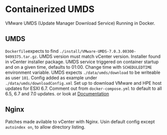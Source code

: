 # Containerized UMDS
VMware UMDS (Update Manager Download Service) Running in Docker.

## UMDS
`Dockerfile`expects to find `./install/VMware-UMDS-7.0.3.00300-9499375.tar.gz`. UMDS version must match vCenter version. Installer found in vCenter installer package.
UMDS service triggered on container startup and on a given time, defaults to 01:00. Change time with `SCHEDULEDTIME` environment variable.
UMDS expects `./data/umds/download` to be writeable as user `101`.
Config added as example under `./data/umds/downloadConfig.xml` Set up to download VMware and HPE host updates for ESXI 6.7. Comment out from `docker-compose.yml` to default to all 6.5, 6.7 and 7.0 updates. or look at
[Documentation](https://docs.vmware.com/en/VMware-vSphere/7.0/com.vmware.vsphere-lifecycle-manager.doc/GUID-7D29B608-812B-41C4-868E-9D2006CEEBF9.html)

## Nginx
Patches made avilable to vCenter with Nginx. Usin default config except `autoindex on`, to allow directory listing.